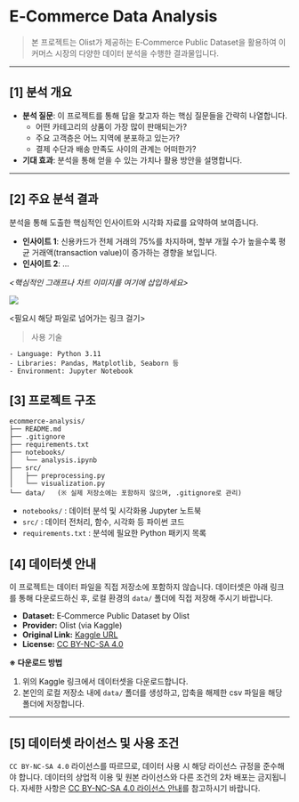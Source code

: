# E‑Commerce Data Analysis

> 본 프로젝트는 Olist가 제공하는 E‑Commerce Public Dataset을 활용하여
이커머스 시장의 다양한 데이터 분석을 수행한 결과물입니다.
> 

---

## [1] 분석 개요

- **분석 질문**: 이 프로젝트를 통해 답을 찾고자 하는 핵심 질문들을 간략히 나열합니다.
    - 어떤 카테고리의 상품이 가장 많이 판매되는가?
    - 주요 고객층은 어느 지역에 분포하고 있는가?
    - 결제 수단과 배송 만족도 사이의 관계는 어떠한가?
- **기대 효과**: 분석을 통해 얻을 수 있는 가치나 활용 방안을 설명합니다.

---

## [2] 주요 분석 결과

분석을 통해 도출한 핵심적인 인사이트와 시각화 자료를 요약하여 보여줍니다.

- **인사이트 1**: 신용카드가 전체 거래의 75%를 차지하며, 할부 개월 수가 높을수록 평균 거래액(transaction value)이 증가하는 경향을 보입니다.
- **인사이트 2**: ...

*<핵심적인 그래프나 차트 이미지를 여기에 삽입하세요>*

![](https://images.unsplash.com/photo-1504868584819-f8e8b4b6d7e3?ixlib=rb-4.1.0&q=85&fm=jpg&crop=entropy&cs=srgb)

<필요시 해당 파일로 넘어가는 링크 걸기>

> 사용 기술
> 

```
- Language: Python 3.11
- Libraries: Pandas, Matplotlib, Seaborn 등
- Environment: Jupyter Notebook
```

## [3] 프로젝트 구조

```
ecommerce-analysis/
├── README.md
├── .gitignore
├── requirements.txt
├── notebooks/
│   └── analysis.ipynb
├── src/
│   ├── preprocessing.py
│   └── visualization.py
└── data/   (※ 실제 저장소에는 포함하지 않으며, .gitignore로 관리)
```

- `notebooks/` : 데이터 분석 및 시각화용 Jupyter 노트북
- `src/` : 데이터 전처리, 함수, 시각화 등 파이썬 코드
- `requirements.txt` : 분석에 필요한 Python 패키지 목록

## [4] 데이터셋 안내

이 프로젝트는 데이터 파일을 직접 저장소에 포함하지 않습니다.
데이터셋은 아래 링크를 통해 다운로드하신 후, 로컬 환경의 `data/` 폴더에 직접 저장해 주시기 바랍니다.

- **Dataset:** E‑Commerce Public Dataset by Olist
- **Provider:** Olist (via Kaggle)
- **Original Link:** [Kaggle URL](https://www.kaggle.com/datasets/olistbr/brazilian-ecommerce)
- **License:** [CC BY-NC-SA 4.0](https://creativecommons.org/licenses/by-nc-sa/4.0/)

**※ 다운로드 방법**

1. 위의 Kaggle 링크에서 데이터셋을 다운로드합니다.
2. 본인의 로컬 저장소 내에 `data/` 폴더를 생성하고, 압축을 해제한 csv 파일을 해당 폴더에 저장합니다.

---

## [5] 데이터셋 라이선스 및 사용 조건

`CC BY-NC-SA 4.0` 라이선스를 따르므로, 데이터 사용 시 해당 라이선스 규정을 준수해야 합니다. 데이터의 상업적 이용 및 원본 라이선스와 다른 조건의 2차 배포는 금지됩니다.
자세한 사항은 [CC BY-NC-SA 4.0 라이선스 안내](https://creativecommons.org/licenses/by-nc-sa/4.0/)를 참고하시기 바랍니다.